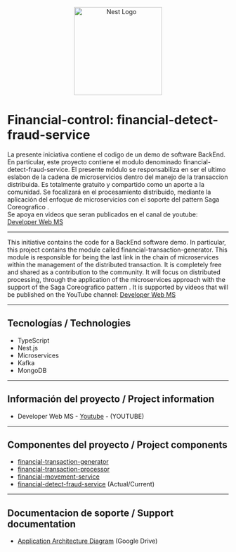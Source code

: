 <p align="center">
  <a href="http://nestjs.com/" target="blank"><img src="https://nestjs.com/img/logo-small.svg" width="200" alt="Nest Logo" /></a>
</p>

# Financial-control: financial-detect-fraud-service  

La presente iniciativa contiene el codigo de un demo de software BackEnd.
En particular, este proyecto contiene el modulo denominado financial-detect-fraud-service.
El presente módulo se responsabiliza en ser el ultimo eslabon de la cadena de microservicios dentro del manejo de la transaccion distribuida.
Es totalmente gratuito y compartido como un aporte a la comunidad. 
Se focalizará en el procesamiento distribuido, mediante la aplicación del enfoque de microservicios con el soporte del pattern Saga Coreografico
.  
Se apoya en videos que seran publicados en el canal de youtube:  [Developer Web MS](https://www.youtube.com/@developerwebms/playlists)


___

This initiative contains the code for a BackEnd software demo.
In particular, this project contains the module called financial-transaction-generator.
This module is responsible for being the last link in the chain of microservices within the management of the distributed transaction.
It is completely free and shared as a contribution to the community.
It will focus on distributed processing, through the application of the microservices approach with the support of the Saga Coreografico pattern
.
It is supported by videos that will be published on the YouTube channel: [Developer Web MS](https://www.youtube.com/@developerwebms/playlists)
___

## Tecnologías / Technologies

* TypeScript
* Nest.js
* Microservices
* Kafka
* MongoDB

___

## Información del proyecto / Project information

* Developer Web MS - [Youtube](https://youtu.be/Ogzl1pdee9w) - (YOUTUBE)
___

## Componentes del proyecto / Project components

* [financial-transaction-generator](https://github.com/mspano-web/financial-transaction-generator) 
* [financial-transaction-processor](https://github.com/mspano-web/financial-transaction-processor) 
* [financial-movement-service](https://github.com/mspano-web/financial-movement-service) 
* [financial-detect-fraud-service](https://github.com/mspano-web/financial-detect-fraud-service) (Actual/Current)

___

## Documentacion de soporte / Support documentation

* [Application Architecture Diagram](https://drive.google.com/file/d/1m-AsA6Ke27wzLe1TpvlunpNZ1n9yILJ8/view?) (Google Drive)

